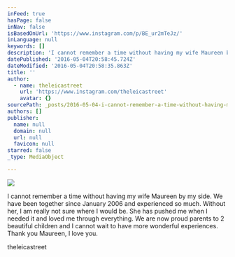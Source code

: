```yaml
---
inFeed: true
hasPage: false
inNav: false
isBasedOnUrl: 'https://www.instagram.com/p/BE_ur2mTeJz/'
inLanguage: null
keywords: []
description: 'I cannot remember a time without having my wife Maureen by my side. We have been together since January 2006 and experienced so much. Without her, I am really not sure where I would be. She has pushed me when I needed it and loved me through everything. We are now proud parents to 2 beautiful children and I cannot wait to have more wonderful experiences. Thank you Maureen, I love you.'
datePublished: '2016-05-04T20:58:45.724Z'
dateModified: '2016-05-04T20:58:35.863Z'
title: ''
author:
  - name: theleicastreet
    url: 'https://www.instagram.com/theleicastreet'
    avatar: {}
sourcePath: _posts/2016-05-04-i-cannot-remember-a-time-without-having-my-wife-maureen-by-m.md
authors: []
publisher:
  name: null
  domain: null
  url: null
  favicon: null
starred: false
_type: MediaObject

---
```

![](https://imgflo.herokuapp.com/graph/vahj1ThiexotieMo/66a3acc466de4dcfcf60b4954d43e259/passthrough.jpg?height=424&input=https%3A%2F%2Fs3-us-west-2.amazonaws.com%2Fthe-grid-img%2Fp%2F44271d620bd8b7546c02c23ec391674a062bce54.jpg&width=640)

I cannot remember a time without having my wife Maureen by my side. We have been together since January 2006 and experienced so much. Without her, I am really not sure where I would be. She has pushed me when I needed it and loved me through everything. We are now proud parents to 2 beautiful children and I cannot wait to have more wonderful experiences. Thank you Maureen, I love you.

theleicastreet